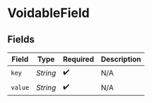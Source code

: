 # VoidableField


## Fields

| Field              | Type               | Required           | Description        |
| ------------------ | ------------------ | ------------------ | ------------------ |
| `key`              | *String*           | :heavy_check_mark: | N/A                |
| `value`            | *String*           | :heavy_check_mark: | N/A                |